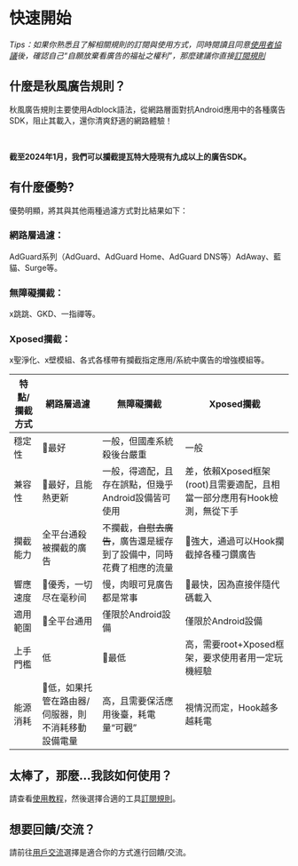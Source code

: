 # 快速開始

*Tips：如果你熟悉且了解相關規則的訂閱與使用方式，同時閱讀且同意[使用者協議](./Protocol.md)後，確認自己“自願放棄看廣告的福祉之權利”，那麼建議你直接[訂閱規則](./Sub.md)*

## 什麼是秋風廣告規則？

秋風廣告規則主要使用Adblock語法，從網路層面對抗Android應用中的各種廣告SDK，阻止其載入，還你清爽舒適的網路體驗！

<br />

**截至2024年1月，我們可以攔截提瓦特大陸現有九成以上的廣告SDK。**

## 有什麼優勢?

優勢明顯，將其與其他兩種過濾方式對比結果如下：

### 網路層過濾：
AdGuard系列（AdGuard、AdGuard Home、AdGuard DNS等）AdAway、藍貓、Surge等。

### 無障礙攔截：
x跳跳、GKD、一指禪等。

### Xposed攔截：
x聖淨化、x壁模組、各式各樣帶有攔截指定應用/系統中廣告的增強模組等。

| 特點/攔截方式 | 網路層過濾   | 無障礙攔截   | Xposed攔截  |
| ----------- | ----------- | ----------- | ----------- |
| 穩定性       | 💯最好        | 一般，但國產系統殺後台嚴重        | 一般       |
| 兼容性       | 💯最好，且能熱更新        | 一般，得適配，且存在誤點，但幾乎Android設備皆可使用 | 差，依賴Xposed框架(root)且需要適配，且相當一部分應用有Hook檢測，無從下手   |
| 攔截能力     | 全平台通殺被攔截的廣告       | 不攔截，~~自慰去廣告~~，廣告還是緩存到了設備中，同時花費了相應的流量    | 💯強大，通過可以Hook攔截掉各種刁鑽廣告    |
| 響應速度     | 💯優秀，一切尽在毫秒间        | 慢，肉眼可見廣告都是常事       | 💯最快，因為直接伴隨代碼載入       |
| 適用範圍     | 💯全平台通用        | 僅限於Android設備       | 僅限於Android設備       |
| 上手門檻     | 低        | 💯最低       | 高，需要root+Xposed框架，要求使用者用一定玩機經驗      |
| 能源消耗     | 💯低，如果托管在路由器/伺服器，則不消耗移動設備電量     | 高，且需要保活應用後臺，耗電量“可觀”       | 視情況而定，Hook越多越耗電      |

## 太棒了，那麼...我該如何使用？
請查看[使用教程](./Knowledge.md)，然後選擇合適的工具[訂閱規則](./Sub.md)。

## 想要回饋/交流？
請前往[用戶交流](./Support.md)選擇是適合你的方式進行回饋/交流。